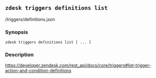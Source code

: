 ## `zdesk triggers definitions list`

/triggers/definitions.json

### Synopsis

    zdesk triggers definitions list [ ... ]

### Description

https://developer.zendesk.com/rest_api/docs/core/triggers#list-trigger-action-and-condition-definitions

